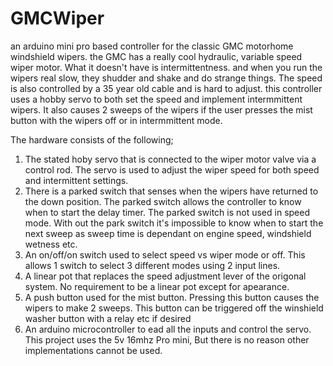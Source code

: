 GMCWiper
========
an arduino mini pro based controller for the classic GMC motorhome windshield wipers. 
the GMC has a really cool hydraulic, variable speed wiper motor. 
What it doesn't have is intermittentness. 
and when you run the wipers real slow, they shudder and shake and do strange things.
The speed is also controlled by a 35 year old cable and is hard to adjust.
this controller uses a hobby servo to both set the speed and implement intermmittent wipers.
It also causes 2 sweeps of the wipers if the user presses the mist button with the wipers off or in intermmittent mode.

The hardware consists of the following;
1. The stated hoby servo that is connected to the wiper motor valve via a control rod. 
    The servo is used to adjust the wiper speed for both speed and intermittent settings.
2. There is a parked switch that senses when the wipers have returned to the down position. 
    The parked switch allows the controller to know when to start the delay timer. 
      The parked switch is not used in speed mode.
    With out the park switch  it's impossible to know when to start the next sweep as sweep time is dependant on 
    engine speed, windshield wetness etc.
3. An on/off/on switch used to select speed vs wiper mode or off. 
    This allows 1 switch to select 3 different modes using 2 input lines.
4. A linear pot that replaces the speed adjustment lever of the origonal system.
    No requirement to be a linear pot except for apearance.
5. A push button used for the mist button. Pressing this button causes the wipers to make 2 sweeps.
    This button can be triggered off the winshield washer button with a relay etc if desired
6. An arduino microcontroller to ead all the inputs and control the servo. This project uses the 5v 16mhz Pro mini,
    But there is no reason other implementations cannot be used.
